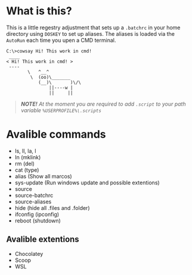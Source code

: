 # What is this?
This is a little regestry adjustment that sets up a `.batchrc` in your home directory using `DOSKEY` to set up aliases.
The aliases is loaded via the `AutoRun` each time you upen a CMD terminal.

```
C:\>cowsay Hi! This work in cmd!
 ____
< Hi! This work in cmd! >
 ----
        \   ^__^
         \  (oo)\_______
            (__)\       )\/\
                ||----w |
                ||     ||
```

> ***NOTE!** At the moment you are required to add `.script` to your path variable `%USERPROFILE%\.scripts`*

# Avalible commands
- ls, ll, la, l
- ln (mklink)
- rm (del)
- cat (type)
- alias (Show all marcos)
- sys-update (Run windows update and possible extentions)
- source
- source-batchrc
- source-aliases
- hide (hide all .files and .folder)
- ifconfig (ipconfig)
- reboot (shutdown)

## Avalible extentions
- Chocolatey
- Scoop
- WSL